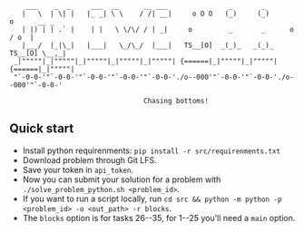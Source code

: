 ```
    ___    _  _     ___  __      __ ___               _       _
   |   \  | \| |   |_ _| \ \    / /| __|     o O O   (_)     (_)      o      __ _
   | |) | | .` |    | |   \ \/\/ / | _|     o         _       _      o      / o  |
   |___/  |_|\_|   |___|   \_/\_/  |___|   TS__[O]  _(_)_   _(_)_   TS__[O] \__,_|
 _|"""""|_|"""""|_|"""""|_|"""""|_|"""""| {======|_|"""""|_|"""""| {======|_|"""""|
 "`-0-0-'"`-0-0-'"`-0-0-'"`-0-0-'"`-0-0-'./o--000'"`-0-0-'"`-0-0-'./o--000'"`-0-0-'

                                 Chasing bottoms!
```

## Quick start

 * Install python requirenments: `pip install -r src/requirenments.txt`
 * Download problem through Git LFS.
 * Save your token in `api_token`.
 * Now you can submit your solution for a problem with `./solve_problem_python.sh <problem_id>`.
 * If you want to run a script locally, run `cd src && python -m python -p <problem_id> -o <out_path> -r blocks`.
 * The `blocks` option is for tasks 26--35, for 1--25 you'll need a `main` option.

